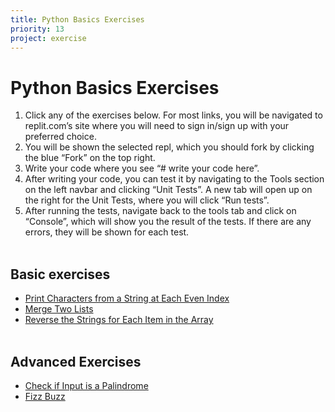 ```yaml
---
title: Python Basics Exercises
priority: 13
project: exercise
---
```


# Python Basics Exercises

1. Click any of the exercises below. For most links, you will be navigated to replit.com’s site where you will need to sign in/sign up with your preferred choice.
2. You will be shown the selected repl, which you should fork by clicking the blue “Fork” on the top right.
3. Write your code where you see “# write your code here”.
4. After writing your code, you can test it by navigating to the Tools section on the left navbar and clicking “Unit Tests”. A new tab will open up on the right for the Unit Tests, where you will click “Run tests”.
5. After running the tests, navigate back to the tools tab and click on “Console”, which will show you the result of the tests. If there are any errors, they will be shown for each test.
   <br><br>

## Basic exercises

- [Print Characters from a String at Each Even Index](https://replit.com/@Vennbury/EvenIndices#main.py)
- [Merge Two Lists](https://replit.com/@Vennbury/MergeTwoLists#main.py)
- [Reverse the Strings for Each Item in the Array](https://replit.com/@Vennbury/ReverseStringsInArray#main.py)
  <br><br>

## Advanced Exercises

- [Check if Input is a Palindrome](https://leetcode.com/problems/valid-palindrome/)
- [Fizz Buzz](https://leetcode.com/problems/fizz-buzz/)
